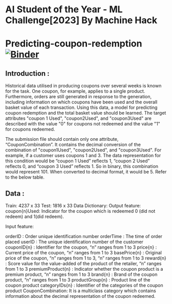 # AI Student of the Year - ML Challenge[2023] By Machine Hack
# Predicting-coupon-redemption [![Binder](https://mybinder.org/badge_logo.svg)](https://mybinder.org/v2/gh/Atcold/pytorch-Deep-Learning/master)


## Introduction :
  Historical data utilised in producing coupons over several weeks is known for the task. One coupon, for example, applies to a single product. Furthermore, orders are still generated in response to the generation, including information on which coupons have been used and the overall basket value of each transaction. Using this data, a model for predicting coupon redemption and the total basket value should be learned. The target attributes "coupon 1 Used", "coupon2Used", and "coupon3Used" are described with the value "0" for coupons not redeemed and the value "1" for coupons redeemed. 

  The submission file should contain only one attribute, “CouponCombination”. It contains the decimal conversion of the combination of  "coupon1Used", "coupon2Used", and "coupon3Used". For example, if a customer uses coupons 1 and 3. The data representation for this condition would be “coupon 1 Used” reflects 1, “coupon 2 Used” reflects 0, and “coupon 3 Used” reflects 1. So in binary, this combination would represent 101. When converted to decimal format, it would be 5. Refer to the below table.

## Data :
Train: 4237 x 33
Test: 1816 x 33
Data Dictionary:
Output feature: coupon{n}Used: Indicator for the coupon which is redeemed 0 (did not redeem) and 1(did redeem).

Input feature:

orderID : Order unique identification number
orderTime : The time of order placed
userID : The unique identification number of the customer
couponID{n} : Identifier for the coupon, “n” ranges from 1 to 3
price{n} : Current price of the coupon, “n” ranges from 1 to 3
basePrice{n} : Original price of the coupon, “n” ranges from 1 to 3, “n” ranges from 1 to 3
reward{n} : Score value for the value-added of the product of the retailer, “n” ranges from 1 to 3
premiumProduct{n} : Indicator whether the coupon product is a premium product, “n” ranges from 1 to 3
brand{n} : Brand of the coupon product, “n” ranges from 1 to 3
productGroup{n} : Product line of the coupon product
categoryIDs{n} : Identifier of the categories of the coupon product
CouponCombination: It is a multiclass category which contains information about the decimal representation of the coupon redeemed.

